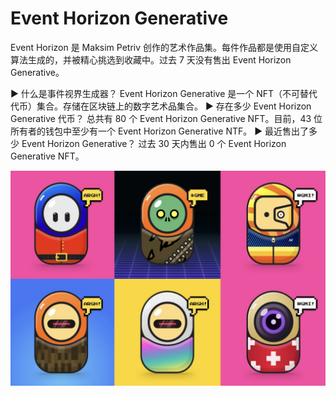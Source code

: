 # Event Horizon Generative

Event Horizon 是 Maksim Petriv 创作的艺术作品集。每件作品都是使用自定义算法生成的，并被精心挑选到收藏中。过去 7 天没有售出 Event Horizon Generative。

▶ 什么是事件视界生成器？
Event Horizon Generative 是一个 NFT（不可替代代币）集合。存储在区块链上的数字艺术品集合。
▶ 存在多少 Event Horizon Generative 代币？
总共有 80 个 Event Horizon Generative NFT。目前，43 位所有者的钱包中至少有一个 Event Horizon Generative NTF。
▶ 最近售出了多少 Event Horizon Generative？
过去 30 天内售出 0 个 Event Horizon Generative NFT。

![nft](FT5ZtlMWUAErUbH.jpg)
